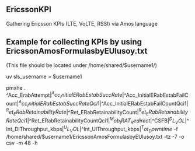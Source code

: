 ## EricssonKPI
Gathering Ericsson KPIs (LTE, VoLTE, RSSI) via Amos language

## Example for collecting KPIs by using EricssonAmosFormulasbyEUlusoy.txt 
(This file should be located under /home/shared/$username1/)

uv sls_username > $username1 

pmxhe . ^Acc_ErabAttempt$|^Acc_InitialERabEstabSuccRate$|^Acc_InitialERabEstabFailCount$|^Acc_InitialERabEstabSuccRateQci1$|^Acc_InitialERabEstabFailCountQci1$|^Ret_ERabRetainabilityRate$|^Ret_ERabRetainabilityCount$|^Ret_ERabRetainabilityRateQci1$|^Ret_ERabRetainabilityCountQci1$|^Mob_IRAT_Redirect$|^CSFB$|^DL_VOL$|^Int_DlThroughput_kbps$|^UL_VOL$|^Int_UlThroughput_kbps$|^Tot_Downtime$ -f /home/shared/$username1/EricssonAmosFormulasbyEUlusoy.txt  -tz -7 -o csv  -m 48 -h
